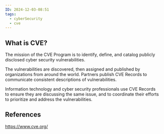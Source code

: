 ```yaml
---
ID: 2024-12-03-08:51
tags:
  - cyberSecurity
  - cve
---
```

## What is CVE?

The mission of the CVE Program is to identify, define, and catalog publicly disclosed cyber security vulnerabilities.

The vulnerabilities are discovered, then assigned and published by organizations from around the world.
Partners publish CVE Records to communicate consistent descriptions of vulnerabilities.

Information technology and cyber security professionals use CVE Records to ensure they are discussing the same issue, and to coordinate their efforts to prioritize and address the vulnerabilities.

## References
https://www.cve.org/
